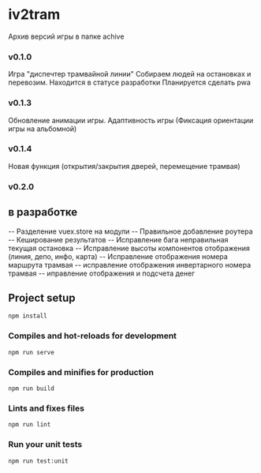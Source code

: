 ﻿# iv2tram

Архив версий игры в папке achive

### v0.1.0
Игра "диспечтер трамвайной линии"
Собираем людей на остановках и перевозим.
Находится в статусе разработки
Планируется сделать pwa

### v0.1.3
Обновление анимации игры. Адаптивность игры (Фиксация ориентации игры на альбомной)

### v0.1.4
Новая функция (открытия/закрытия дверей, перемещение трамвая)

### v0.2.0
## в разработке
-- Разделение vuex.store на модули
-- Правильное добавление роутера
-- Кеширование результатов
-- Исправление бага неправильная текущая остановка
-- Исправление высоты компонентов отображения (линия, депо, инфо, карта)
-- Исправление отображения номера маршрута трамвая
-- исправление отображения инвертарного номера трамвая
-- иправление отображения и подсчета денег


## Project setup
```
npm install
```

### Compiles and hot-reloads for development
```
npm run serve
```

### Compiles and minifies for production
```
npm run build
```

### Lints and fixes files
```
npm run lint
```

### Run your unit tests
```
npm run test:unit
```
